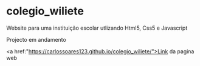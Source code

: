 # colegio_wiliete
 Website para uma instituição escolar utlizando Html5, Css5 e Javascript



Projecto em andamento 

<a href:"https://carlossoares123.github.io/colegio_wiliete/">Link da pagina web</a>
